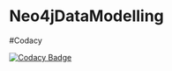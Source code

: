 # Neo4jDataModelling


#Codacy

[![Codacy Badge](https://api.codacy.com/project/badge/Grade/8f2cc2b655ca43e98156341696986810)](https://www.codacy.com/app/PonmozhiN/Neo4jDataModelling?utm_source=github.com&amp;utm_medium=referral&amp;utm_content=PonmozhiN/Neo4jDataModelling&amp;utm_campaign=Badge_Grade)
